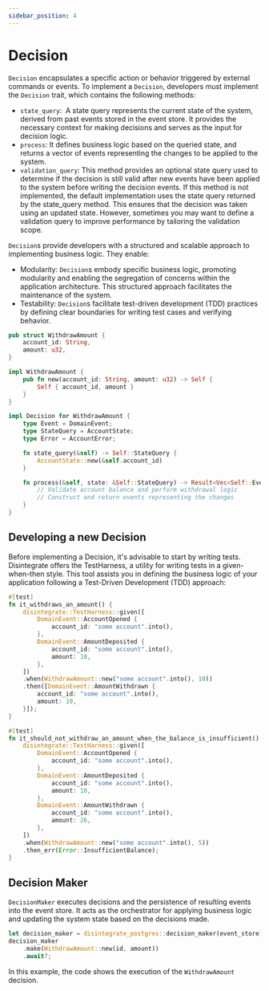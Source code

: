 ```yaml
---
sidebar_position: 4
---
```


# Decision

`Decision` encapsulates a specific action or behavior triggered by external commands or events. To implement a `Decision`, developers must implement the `Decision` trait, which contains the following methods:
* `state_query`:  A state query represents the current state of the system, derived from past events stored in the event store. It provides the necessary context for making decisions and serves as the input for decision logic.
* `process`: It defines business logic based on the queried state, and returns a vector of events representing the changes to be applied to the system.
* `validation_query`: This method provides an optional state query used to determine if the decision is still valid after new events have been applied to the system before writing the decision events. If this method is not implemented, the default implementation uses the state query returned by the state_query method. This ensures that the decision was taken using an updated state. However, sometimes you may want to define a validation query to improve performance by tailoring the validation scope.

`Decision`s provide developers with a structured and scalable approach to implementing business logic. They enable:
* Modularity: `Decision`s embody specific business logic, promoting modularity and enabling the segregation of concerns within the application architecture. This structured approach facilitates the maintenance of the system.
* Testability: `Decision`s facilitate test-driven development (TDD) practices by defining clear boundaries for writing test cases and verifying behavior.

```rust
pub struct WithdrawAmount {
    account_id: String,
    amount: u32,
}

impl WithdrawAmount {
    pub fn new(account_id: String, amount: u32) -> Self {
        Self { account_id, amount }
    }
}

impl Decision for WithdrawAmount {
    type Event = DomainEvent;
    type StateQuery = AccountState;
    type Error = AccountError;

    fn state_query(&self) -> Self::StateQuery {
        AccountState::new(&self.account_id)
    }

    fn process(&self, state: &Self::StateQuery) -> Result<Vec<Self::Event>, Self::Error> {
        // Validate account balance and perform withdrawal logic
        // Construct and return events representing the changes
    }
}
```

## Developing a new Decision

Before implementing a Decision, it's advisable to start by writing tests. Disintegrate offers the TestHarness, a utility for writing tests in a given-when-then style. This tool assists you in defining the business logic of your application following a Test-Driven Development (TDD) approach:

```rust
#[test]
fn it_withdraws_an_amount() {
    disintegrate::TestHarness::given([
        DomainEvent::AccountOpened {
            account_id: "some account".into(),
        },
        DomainEvent::AmountDeposited {
            account_id: "some account".into(),
            amount: 10,
        },
    ])
    .when(WithdrawAmount::new("some account".into(), 10))
    .then([DomainEvent::AmountWithdrawn {
        account_id: "some account".into(),
        amount: 10,
    }]);
}

#[test]
fn it_should_not_withdraw_an_amount_when_the_balance_is_insufficient() {
    disintegrate::TestHarness::given([
        DomainEvent::AccountOpened {
            account_id: "some account".into(),
        },
        DomainEvent::AmountDeposited {
            account_id: "some account".into(),
            amount: 10,
        },
        DomainEvent::AmountWithdrawn {
            account_id: "some account".into(),
            amount: 26,
        },
    ])
    .when(WithdrawAmount::new("some account".into(), 5))
    .then_err(Error::InsufficientBalance);
}
```

## Decision Maker

`DecisionMaker` executes decisions and the persistence of resulting events into the event store. It acts as the orchestrator for applying business logic and updating the system state based on the decisions made.

```rust
let decision_maker = disintegrate_postgres::decision_maker(event_store);
decision_maker
    .make(WithdrawAmount::new(id, amount))
    .await?;
```

In this example, the code shows the execution of the `WithdrawAmount` decision.

